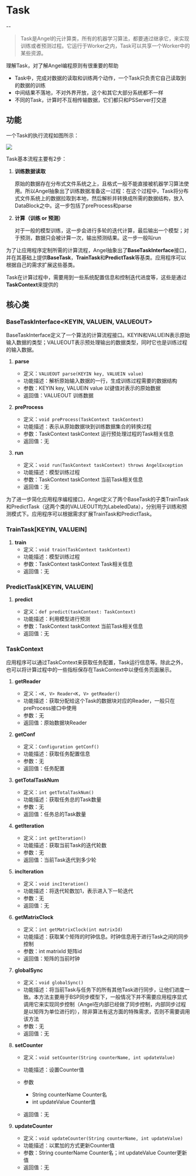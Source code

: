 # Task

--

> Task是Angel的元计算类，所有的机器学习算法，都要通过继承它，来实现训练或者预测过程。它运行于Worker之内，Task可以共享一个Worker中的某些资源。
 
理解Task，对了解Angel编程原则有很重要的帮助

* Task中，完成对数据的读取和训练两个动作，一个Task只负责它自己读取到的数据的训练
* 中间结果不落地，不对外界开放，这个和其它大部分系统都不一样
* 不同的Task，计算时不互相传输数据，它们都只和PSServer打交道

## 功能

一个Task的执行流程如图所示：

![][1]

Task基本流程主要有2步：

1. **训练数据读取**
	
	原始的数据存在分布式文件系统之上，且格式一般不能直接被机器学习算法使用。所以Angel抽象出了训练数据准备这一过程：在这个过程中，Task将分布式文件系统上的数据拉取到本地，然后解析并转换成所需的数据结构，放入DataBlock之中。这一步包括了preProcess和parse
 
2. **计算（训练 or 预测）**
	
	对于一般的模型训练，这一步会进行多轮的迭代计算，最后输出一个模型；对于预测，数据只会被计算一次，输出预测结果。这一步一般叫run
 

 为了让应用程序定制所需的计算流程，Angel抽象出了**BaseTaskInterface**接口，并在其基础上提供**BaseTask**，**TrainTask**和**PredictTask**等基类。应用程序可以根据自己的需求扩展这些基类。

Task在计算过程中，需要用到一些系统配置信息和控制迭代进度等，这些是通过**TaskContext**来提供的

## 核心类

### **BaseTaskInterface<KEYIN, VALUEIN, VALUEOUT>**

BaseTaskInterface定义了一个算法的计算流程接口。KEYIN和VALUEIN表示原始输入数据的类型；VALUEOUT表示预处理输出的数据类型，同时它也是训练过程的输入数据。

1. **parse**
	- 定义：```VALUEOUT parse(KEYIN key, VALUEIN value)```
	- 功能描述：解析原始输入数据的一行，生成训练过程需要的数据结构
	- 参数：KEYIN key, VALUEIN value 以键值对表示的原始数据
	- 返回值：VALUEOUT  训练数据

2. **preProcess**

	- 定义：```void preProcess(TaskContext taskContext)```
	- 功能描述：表示从原始数据块到训练数据集合的转换过程
	- 参数：TaskContext taskContext 运行预处理过程的Task相关信息
	- 返回值：无

3. **run**

	- 定义：```void run(TaskContext taskContext) throws AngelException```
	- 功能描述：模型训练过程
	- 参数：TaskContext taskContext 当前Task相关信息
	- 返回值：无

为了进一步简化应用程序编程接口，Angel定义了两个BaseTask的子类TrainTask和PredictTask（这两个类的VALUEOUT均为LabeledData），分别用于训练和预测模式下。应用程序可以根据需求扩展TrainTask和PredictTask。

### TrainTask[KEYIN, VALUEIN]

1.  **train**
	- 定义：```void train(TaskContext taskContext)```
	- 功能描述：模型训练过程
	- 参数：TaskContext taskContext Task相关信息
	- 返回值：无

### PredictTask[KEYIN, VALUEIN]

1. **predict**

	- 定义：```def predict(taskContext: TaskContext)```
	- 功能描述：利用模型进行预测
	-  参数：TaskContext taskContext 当前Task相关信息
	- 返回值：无

### TaskContext

应用程序可以通过TaskContext来获取任务配置，Task运行信息等。除此之外，也可以将计算过程中的一些指标保存在TaskContext中以便任务页面展示。

1. **getReader**
	- 定义：```<K, V> Reader<K, V> getReader()```
	- 功能描述：获取分配给这个Task的数据块对应的Reader，一般只在preProcess接口中使用
	- 参数：无
	- 返回值：原始数据块Reader

2. **getConf**
	- 定义：```Configuration getConf()```
	- 功能描述：获取任务配置信息
	- 参数：无
	- 返回值：任务配置

3. **getTotalTaskNum**
	- 定义：```int getTotalTaskNum()```
	- 功能描述：获取任务总的Task数量
	- 参数：无
	- 返回值：任务总的Task数量

4.  **getIteration**
	- 定义：```int getIteration()```
	- 功能描述：获取当前Task的迭代轮数
	- 参数：无
	- 返回值：当前Task迭代到多少轮
	
5. **incIteration**
	- 定义：```void incIteration()```
	- 功能描述：将迭代轮数加1，表示进入下一轮迭代
	- 参数：无
	- 返回值：无

6. **getMatrixClock**
	- 定义：```int getMatrixClock(int matrixId)```
	- 功能描述：获取某个矩阵的时钟信息。时钟信息用于进行Task之间的同步控制
	- 参数：int matrixId 矩阵id
	- 返回值：矩阵的当前时钟

7. **globalSync**

	- 定义：```void globalSync()```
	- 功能描述：将当前Task与任务下的所有其他Task进行同步，让他们进度一致。本方法主要用于BSP同步模型下，一般情况下并不需要应用程序显式调用它来实现同步控制（Angel在内部已经做了同步控制，内部同步过程是以矩阵为单位进行的），除非算法有这方面的特殊需求，否则不需要调用该方法
	- 参数：无
	- 返回值：无

8. **setCounter**
	- 定义：```void setCounter(String counterName, int updateValue)```
	- 功能描述：设置Counter值
	- 参数
		- String counterName Counter名
		- int updateValue Counter值

	- 返回值：无

9. **updateCounter**
	- 定义：```void updateCounter(String counterName, int updateValue)```
	- 功能描述：以累加的方式更新Counter值
	- 参数：String counterName Counter名；int updateValue Counter更新值
	- 返回值：无


  [1]: ../img/task_execute.png
